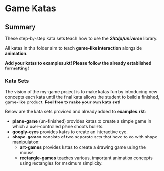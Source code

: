 # Game Katas

## Summary 

These step-by-step kata sets teach how to use the ___2htdp/universe___ library.

All katas in this folder aim to teach __game-like interaction__ alongside __animation__.

__Add your katas to examples.rkt! Please follow the already established formatting!__

### Kata Sets

The vision of the my-game project is to make katas fun by introducing new concepts each kata until the final kata allows the student to build a finished, game-like product. __Feel free to make your own kata set!__

Below are the kata sets provided and already added to __examples.rkt__:
  - __plane-game__ (un-finished) provides katas to create a simple game in which a user-controlled plane shoots bullets.
  - __googly-eyes__ provides katas to create an interactive eye.
  - __shape-games__ consists of two separate sets that have to do with shape manipulation:
    - __art-games__ provides katas to create a drawing game using the mouse.
    - __rectangle-games__ teaches various, important animation concepts using rectangles for maximum simplicity.

